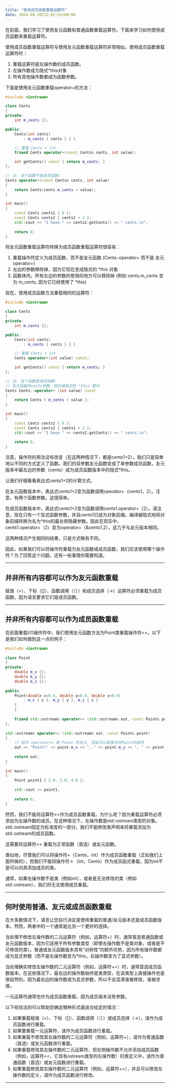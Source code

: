 ```yaml
---
title: "使用成员函数重载运算符"
date: 2024-08-20T12:01:51+08:00
---
```


在前面，我们学习了使用友元函数和普通函数重载运算符。下面来学习如何使用成员函数来重载运算符。

使用成员函数重载运算符与使用友元函数重载运算符非常相似。使用成员函数重载运算符时：

1. 重载运算符是左操作数的成员函数。
2. 左操作数成为隐式*this对象
3. 所有其他操作数都成为函数参数。

下面是使用友元函数重载operator+的方法：

```C++
#include <iostream>

class Cents
{
private:
    int m_cents {};

public:
    Cents(int cents)
        : m_cents { cents } { }

    // 重载 Cents + int
    friend Cents operator+(const Cents& cents, int value);

    int getCents() const { return m_cents; }
};

// 注: 这个函数不是成员函数!
Cents operator+(const Cents& cents, int value)
{
    return Cents(cents.m_cents + value);
}

int main()
{
	const Cents cents1 { 6 };
	const Cents cents2 { cents1 + 2 };
	std::cout << "I have " << cents2.getCents() << " cents.\n";
 
	return 0;
}
```

将友元函数重载运算符转换为成员函数重载运算符很容易：

1. 重载操作符定义为成员函数，而不是友元函数 (Cents::operator+ 而不是 友元 operator+)
2. 左边的参数移除掉，因为它现在变成隐式的 *this 对象
3. 函数体内，所有左边的参数的使用的地方可以移除掉 (例如 cents.m_cents 变为 m_cents, 因为它已经使用了 *this)


现在，使用成员函数方法重载相同的运算符：

```C++
#include <iostream>

class Cents
{
private:
    int m_cents {};

public:
    Cents(int cents)
        : m_cents { cents } { }

    // 重载 Cents + int
    Cents operator+(int value) const;

    int getCents() const { return m_cents; }
};

// 注: 这个函数是成员函数!
// 友元函数的cents参数，现在被隐式的 *this 替代 
Cents Cents::operator+ (int value) const
{
    return Cents { m_cents + value };
}

int main()
{
	const Cents cents1 { 6 };
	const Cents cents2 { cents1 + 2 };
	std::cout << "I have " << cents2.getCents() << " cents.\n";
 
	return 0;
}
```

注意，操作符的用法没有改变（在这两种情况下，都是cents1+2），我们只是简单地以不同的方式定义了函数。我们的双参数友元函数变成了单参数成员函数，友元版本中最左边的参数（cents）成为成员函数版本中的隐式*this。

让我们仔细看看表达式cents1+2的计算方式。

在友元函数版本中，表达式cents1+2变为函数调用operator+（cents1，2）。注意，有两个函数参数。这很简单。

在成员函数版本中，表达式cents1+2变为函数调用cents1.operator+（2）。请注意，现在只有一个显式函数参数，并且cents1已成为对象前缀。编译器隐式地将对象前缀转换为名为\*this的最左侧隐藏参数。因此在现实中，cents1.operator+（2）变为operator+（&cents1,2），这几乎与友元版本相同。

这两种情况产生相同的结果，只是方式略有不同。

因此，如果我们可以将操作符重载为友元函数或成员函数，我们应该使用哪个操作符？为了回答这个问题，还有一些事情你需要知道。

***
## 并非所有内容都可以作为友元函数重载

赋值（=）、下标（[]）、函数调用（（））和成员选择（->）运算符必须重载为成员函数，因为语言要求它们是成员函数。

***
## 并非所有内容都可以作为成员函数重载

在前面重载I/O操作符中，我们使用友元函数方法为Point类重载操作符<<。以下是我们如何做到这一点的例子：

```C++
#include <iostream>
 
class Point
{
private:
    double m_x {};
    double m_y {};
    double m_z {};
 
public:
    Point(double x=0.0, double y=0.0, double z=0.0)
        : m_x { x }, m_y { y }, m_z { z }
    {
    }
 
    friend std::ostream& operator<< (std::ostream& out, const Point& point);
};
 
std::ostream& operator<< (std::ostream& out, const Point& point)
{
    // 因为 operator<< 是 Point 的友元, 因此可以直接访问Point的成员
    out << "Point(" << point.m_x << ", " << point.m_y << ", " << point.m_z << ")";
 
    return out;
}
 
int main()
{
    Point point1 { 2.0, 3.0, 4.0 };
 
    std::cout << point1;
 
    return 0;
}
```

然而，我们不能将运算符<<作为成员函数重载。为什么呢？因为重载运算符必须添加为左操作数的成员。在这种情况下，左操作数是std::ostream类型的对象。std::ostream固定为标准库的一部分。我们不能修改类声明来将重载添加为std::ostream的成员函数。

这需要将运算符<< 重载为正常函数（首选）或友元函数。

类似地，尽管我们可以将操作符+（Cents，int）作为成员函数重载（正如我们上面所做的），但我们不能将操作符＋（int，Cents）作为成员函式重载，因为int不是可以向其添加成员的类。

通常，如果左操作数不是类（例如int），或者是无法修改的类（例如std::ostream），我们将无法使用成员重载。

***
## 何时使用普通、友元或成员函数重载

在大多数情况下，语言让您自行决定是使用重载的普通/友元版本还是成员函数版本。然而，两者中的一个通常是比另一个更好的选择。

当处理不修改左操作数的二元运算符（例如，运算符+）时，通常首选普通函数或友元函数版本，因为它适用于所有参数类型（即使左操作数不是类对象，或者是不可修改的类）。普通或友元函数版本具有“对称性”的额外优势，因为所有操作数都成为显式参数（而不是左操作数变为*this，右操作数变为了显式参数）。

当处理确实修改左操作数的二元运算符（例如，运算符+=）时，通常首选成员函数版本。在这些情况下，最左边的操作数始终是类类型，在该类型上直接操作也是很自然的。因为最右边的操作数成为显式参数，所以不会混淆谁被修改，谁被求值。

一元运算符通常也作为成员函数重载，因为成员版本没有参数。

以下经验法则可以帮助您确定哪种形式最适合给定的情况：

1. 如果重载赋值（=）、下标（[]）、函数调用（（））或成员选择（->），请作为成员函数进行重载。
2. 如果要重载一元运算符，请作为成员函数进行重载。
3. 如果重载不修改其左操作数的二元运算符（例如，运算符+），请作为普通函数（首选）或友元函数进行重载。
4. 如果重载修改其左操作数的二元运算符，但左侧操作数不允许添加成员函数（例如，运算符<<，它具有ostream类型的左操作数）的类定义中，请作为普通函数（首选）或友元函数进行重载。
5. 如果重载修改其左操作数的二元运算符（例如，运算符+=），并且可以修改左操作数的定义，请作为成员函数进行修改。

***
